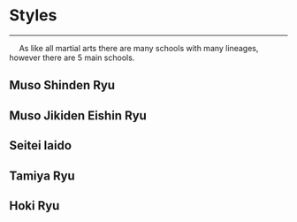 # Styles
---
&emsp; As like all martial arts there are many schools with many lineages, however there are 5 main schools.

## Muso Shinden Ryu

## Muso Jikiden Eishin Ryu

## Seitei Iaido

## Tamiya Ryu

## Hoki Ryu